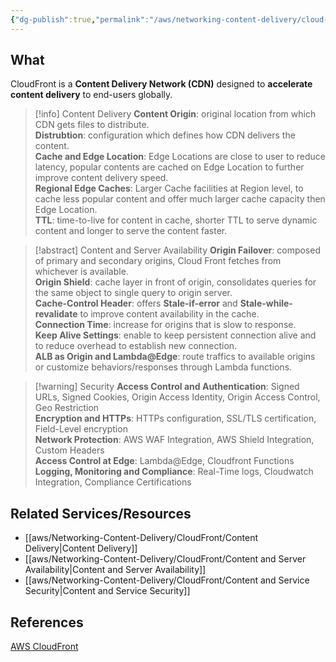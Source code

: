 ```yaml
---
{"dg-publish":true,"permalink":"/aws/networking-content-delivery/cloud-front/aws-cloud-front-overview/"}
---
```


## What
CloudFront is a **Content Delivery Network (CDN)** designed to **accelerate content delivery** to end-users globally.

>[!info] Content Delivery
>**Content Origin**:  original location from which CDN gets files to distribute. \
>**Distrubtion**: configuration which defines how CDN delivers the content. \
>**Cache and Edge Location**: Edge Locations are close to user to reduce latency, popular contents are cached on Edge Location to further improve content delivery speed. \
>**Regional Edge Caches**: Larger Cache facilities at Region level, to cache less popular content and offer much larger cache capacity then Edge Location. \
>**TTL**: time-to-live for content in cache, shorter TTL to serve dynamic content and longer to serve the content faster. 

>[!abstract] Content and Server Availability
>**Origin Failover**: composed of primary and secondary origins, Cloud Front fetches from whichever is available. \
>**Origin Shield**: cache layer in front of origin, consolidates queries for the same object to single query to origin server. \
>**Cache-Control Header**: offers **Stale-if-error** and **Stale-while-revalidate** to improve content availability in the cache. \
>**Connection Time**: increase for origins that is slow to response. \
>**Keep Alive Settings**: enable to keep persistent connection alive and to reduce overhead to establish new connection. \
>**ALB as Origin and Lambda@Edge**: route traffics to available origins or customize behaviors/responses through Lambda functions. 

>[!warning] Security
>**Access Control and Authentication**: Signed URLs, Signed Cookies, Origin Access Identity, Origin Access Control, Geo Restriction \
>**Encryption and HTTPs**: HTTPs configuration, SSL/TLS certification, Field-Level encryption \
>**Network Protection**: AWS WAF Integration, AWS Shield Integration, Custom Headers \
>**Access Control at Edge**: Lambda@Edge, Cloudfront Functions \
>**Logging, Monitoring and Compliance**: Real-Time logs, Cloudwatch Integration, Compliance Certifications

## Related Services/Resources
- [[aws/Networking-Content-Delivery/CloudFront/Content Delivery\|Content Delivery]]
- [[aws/Networking-Content-Delivery/CloudFront/Content and Server Availability\|Content and Server Availability]]
- [[aws/Networking-Content-Delivery/CloudFront/Content and Service Security\|Content and Service Security]]

## References
[AWS CloudFront](https://docs.aws.amazon.com/AmazonCloudFront/latest/DeveloperGuide/Introduction.html)